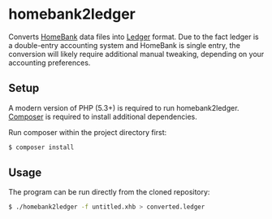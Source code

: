 # homebank2ledger

Converts [HomeBank][homebank] data files into [Ledger][ledger-cli] format. Due to the fact ledger is a double-entry accounting system and HomeBank is single entry, the conversion will likely require additional manual tweaking, depending on your accounting preferences.

[homebank]: http://homebank.free.fr/
[ledger-cli]: http://ledger-cli.org/

## Setup

A modern version of PHP (5.3+) is required to run homebank2ledger. [Composer][composer] is required to install additional dependencies.

Run composer within the project directory first:

```sh
$ composer install
```

[composer]: http://getcomposer.org/

## Usage

The program can be run directly from the cloned repository:

```sh
$ ./homebank2ledger -f untitled.xhb > converted.ledger
```

